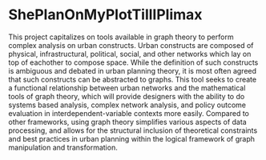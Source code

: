 # ShePlanOnMyPlotTillIPlimax
This project capitalizes on tools available in graph theory to perform complex analysis on urban constructs. Urban constructs are composed of physical, infrastructural, political, social, and other networks which lay on top of eachother to compose space. While the definition of such constructs is ambiguous and debated in urban planning theory, it is most often agreed that such constructs can be abstracted to graphs. This tool seeks to create a functional relationship between urban networks and the mathematical tools of graph theory, which will provide designers with the ability to do systems based analysis, complex network analysis, and policy outcome evaluation in interdependent-variable contexts more easily. Compared to other frameworks, using graph theory simplifies various aspects of data processing, and allows for the structural inclusion of theoretical constraints and best practices in urban planning within the logical framework of graph manipulation and transformation.
